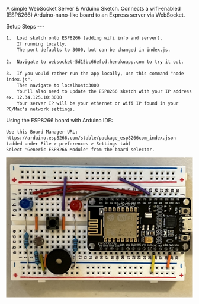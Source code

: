 A simple WebSocket Server & Arduino Sketch.
Connects a wifi-enabled (ESP8266) Arduino-nano-like board to an Express server via WebSocket.

Setup Steps ---

    1.  Load sketch onto ESP8266 (adding wifi info and server).
        If running locally, 
        The port defaults to 3000, but can be changed in index.js.

    2.  Navigate to websocket-5d15bc66efcd.herokuapp.com to try it out.

    3.  If you would rather run the app locally, use this command "node index.js".
        Then navigate to localhost:3000
        You'll also need to update the ESP8266 sketch with your IP address ex. 12.34.125.10:3000
        Your server IP will be your ethernet or wifi IP found in your PC/Mac's network settings.

Using the ESP8266 board with Arduino IDE:

    Use this Board Manager URL: https://arduino.esp8266.com/stable/package_esp8266com_index.json (added under File > preferences > Settings tab)
    Select 'Generic ESP8266 Module' from the board selector.

![Bread Board Example](https://github.com/tdeckard2000/WebSocket-ESP8266-Vue/blob/main/public/Bread_Board_Image.jpg)